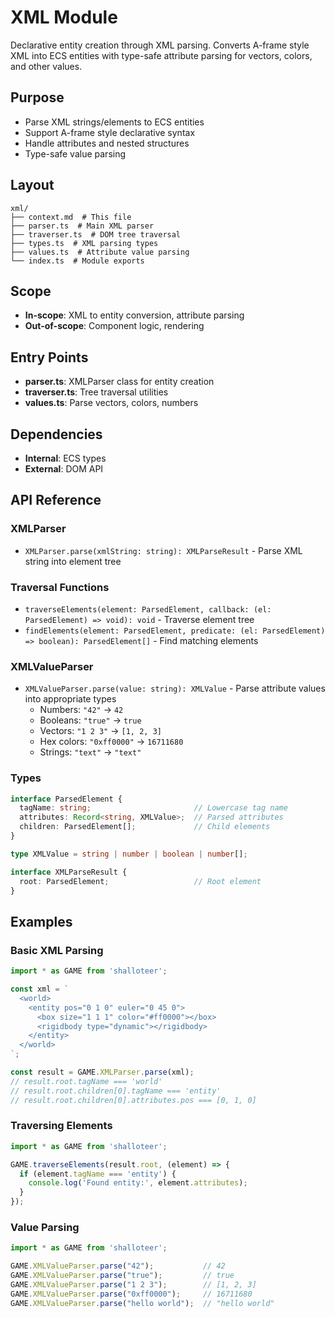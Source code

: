 # XML Module

<!-- LLM:OVERVIEW -->
Declarative entity creation through XML parsing. Converts A-frame style XML into ECS entities with type-safe attribute parsing for vectors, colors, and other values.
<!-- /LLM:OVERVIEW -->

## Purpose

- Parse XML strings/elements to ECS entities
- Support A-frame style declarative syntax
- Handle attributes and nested structures
- Type-safe value parsing

## Layout

```
xml/
├── context.md  # This file
├── parser.ts  # Main XML parser
├── traverser.ts  # DOM tree traversal
├── types.ts  # XML parsing types
├── values.ts  # Attribute value parsing
└── index.ts  # Module exports
```

## Scope

- **In-scope**: XML to entity conversion, attribute parsing
- **Out-of-scope**: Component logic, rendering

## Entry Points

- **parser.ts**: XMLParser class for entity creation
- **traverser.ts**: Tree traversal utilities
- **values.ts**: Parse vectors, colors, numbers

## Dependencies

- **Internal**: ECS types
- **External**: DOM API

<!-- LLM:REFERENCE -->
## API Reference

### XMLParser

- `XMLParser.parse(xmlString: string): XMLParseResult` - Parse XML string into element tree

### Traversal Functions

- `traverseElements(element: ParsedElement, callback: (el: ParsedElement) => void): void` - Traverse element tree
- `findElements(element: ParsedElement, predicate: (el: ParsedElement) => boolean): ParsedElement[]` - Find matching elements

### XMLValueParser

- `XMLValueParser.parse(value: string): XMLValue` - Parse attribute values into appropriate types
  - Numbers: `"42"` → `42`
  - Booleans: `"true"` → `true`
  - Vectors: `"1 2 3"` → `[1, 2, 3]`
  - Hex colors: `"0xff0000"` → `16711680`
  - Strings: `"text"` → `"text"`

### Types

```typescript
interface ParsedElement {
  tagName: string;                       // Lowercase tag name
  attributes: Record<string, XMLValue>;  // Parsed attributes
  children: ParsedElement[];             // Child elements
}

type XMLValue = string | number | boolean | number[];

interface XMLParseResult {
  root: ParsedElement;                   // Root element
}
```
<!-- /LLM:REFERENCE -->

<!-- LLM:EXAMPLES -->
## Examples

### Basic XML Parsing

```typescript
import * as GAME from 'shalloteer';

const xml = `
  <world>
    <entity pos="0 1 0" euler="0 45 0">
      <box size="1 1 1" color="#ff0000"></box>
      <rigidbody type="dynamic"></rigidbody>
    </entity>
  </world>
`;

const result = GAME.XMLParser.parse(xml);
// result.root.tagName === 'world'
// result.root.children[0].tagName === 'entity'
// result.root.children[0].attributes.pos === [0, 1, 0]
```

### Traversing Elements

```typescript
import * as GAME from 'shalloteer';

GAME.traverseElements(result.root, (element) => {
  if (element.tagName === 'entity') {
    console.log('Found entity:', element.attributes);
  }
});
```

### Value Parsing

```typescript
import * as GAME from 'shalloteer';

GAME.XMLValueParser.parse("42");           // 42
GAME.XMLValueParser.parse("true");         // true
GAME.XMLValueParser.parse("1 2 3");        // [1, 2, 3]
GAME.XMLValueParser.parse("0xff0000");     // 16711680
GAME.XMLValueParser.parse("hello world");  // "hello world"
```
<!-- /LLM:EXAMPLES -->

